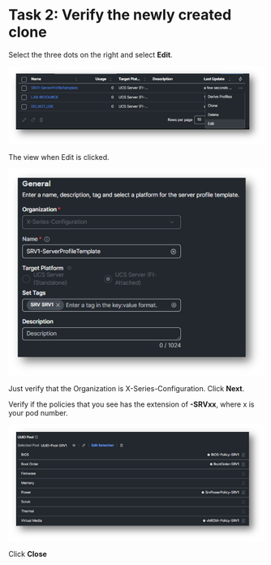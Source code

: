 # Task 2: Verify the newly created clone

Select the three dots on the right and select **Edit**.

![Verify The Newly Created Clone 1](./VerifyClone1.png "Verify The Newly Created Clone 1")

The view when Edit is clicked.

![Verify The Newly Created Clone 2](./VerifyClone2.png "Verify The Newly Created Clone 2")

Just verify that the Organization is X-Series-Configuration.
Click **Next**.

Verify if the policies that you see has the extension of **-SRVxx**, where x is your pod number.

![Verify The Newly Created Clone 3](./VerifyClone3.png "Verify The Newly Created Clone 3")

Click **Close**